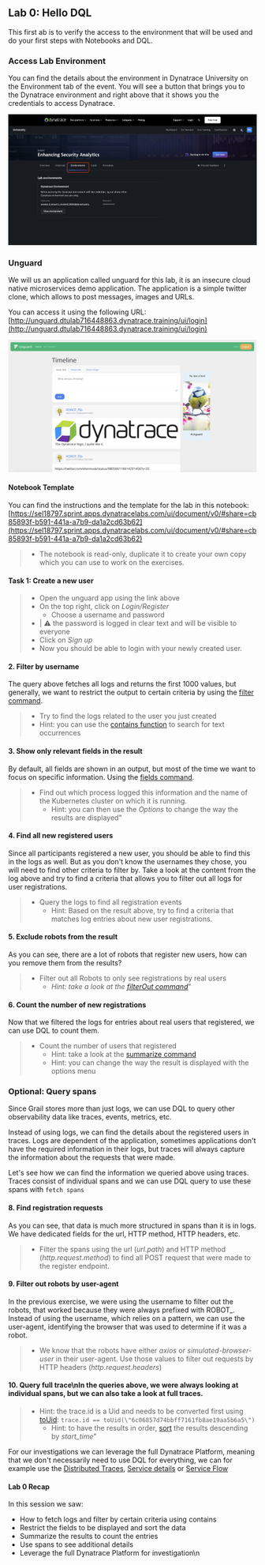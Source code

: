 ## Lab 0: Hello DQL
This first ab is to verify the access to the environment that will be used and do your first steps with Notebooks and DQL.

### Access Lab Environment
You can find the details about the environment in Dynatrace University on the Environment tab of the event. You will see a button that brings you to the Dynatrace environment and right above that it shows you the credentials to access Dynatrace.

![Environment](../../assets/images/0-1-environment.png)

### Unguard

We will us an application called unguard for this lab, it is an insecure cloud native microservices demo application. The application is a simple twitter clone, which allows to post messages, images and URLs. 

You can access it using the following URL: [http://unguard.dtulab716448863.dynatrace.training/ui/login](http://unguard.dtulab716448863.dynatrace.training/ui/login)

![unguard](../../assets/images/0-3-unguard.png)

#### Notebook Template
You can find the instructions and the template for the lab in this notebook: 
[https://sel18797.sprint.apps.dynatracelabs.com/ui/document/v0/#share=cb85893f-b591-441a-a7b9-da1a2cd63b62](https://sel18797.sprint.apps.dynatracelabs.com/ui/document/v0/#share=cb85893f-b591-441a-a7b9-da1a2cd63b62)
> - The notebook is read-only, duplicate it to create your own copy which you can use to work on the exercises. 

#### Task 1: Create a new user
> - Open the unguard app using the link above
> - On the top right, click on *Login/Register*
>   - Choose a username and password 
>  - | ⚠️ the password is logged in clear text and will be visible to everyone
>  - Click on *Sign up* 
>- Now you should be able to login with your newly created user.

#### 2. Filter by username
The query above fetches all logs and returns the first 1000 values, but generally, we want to restrict the output to certain criteria by using the [filter command](https://docs.dynatrace.com/docs/shortlink/filtering-commands#filter).
> - Try to find the logs related to the user you just created
> - Hint: you can use the [contains function](https://docs.dynatrace.com/docs/shortlink/string-functions#contains) to search for text occurrences

#### 3. Show only relevant fields in the result
By default, all fields are shown in an output, but most of the time we want to focus on specific information. Using the [fields command](https://docs.dynatrace.com/docs/shortlink/dql-commands-overview#selection-and-modification-commands).
> - Find out which process logged this information and the name of the Kubernetes cluster on which it is running.
>   - Hint: you can then use the *Options* to change the way the results are displayed"

#### 4. Find all new registered users
Since all participants registered a new user, you should be able to find this in the logs as well. But as you don't know the usernames they chose, you will need to find other criteria to filter by. Take a look at the content from the log above and try to find a criteria that allows you to filter out all logs for user registrations.
> - Query the logs to find all registration events
>   - Hint: Based on the result above, try to find a criteria that matches log entries about new user registrations.

#### 5. Exclude robots from the result
As you can see, there are a lot of robots that register new users, how can you remove them from the results?
> - Filter out all Robots to only see registrations by real users
>   - *Hint: take a look at the [filterOut command](https://docs.dynatrace.com/docs/shortlink/dql-commands-overview#filtering-commands)*"

#### 6. Count the number of new registrations
Now that we filtered the logs for entries about real users that registered, we can use DQL to count them.
> - Count the number of users that registered
>   - Hint: take a look at the [summarize command](https://docs.dynatrace.com/docs/shortlink/dql-commands-overview#aggregation-commands)
>   - Hint: you can change the way the result is displayed with the options menu

### Optional: Query spans
Since Grail stores more than just logs, we can use DQL to query other observability data like traces, events, metrics, etc.

Instead of using logs, we can find the details about the registered users in traces. Logs are dependent of the application, sometimes applications don't have the required information in their logs, but traces will always capture the information about the requests that were made. 

Let's see how we can find the information we queried above using traces. Traces consist of individual spans and we can use DQL query to use these spans with `fetch spans`

#### 8. Find registration requests
As you can see, that data is much more structured in spans than it is in logs. We have dedicated fields for the url, HTTP method, HTTP headers, etc.
> - Filter the spans using the url (*url.path*) and HTTP method (*http.request.method*) to find all POST request that were made to the register endpoint. 

#### 9. Filter out robots by user-agent
In the previous exercise, we were using the username to filter out the robots, that worked because they were always prefixed with ROBOT_. Instead of using the username, which relies on a pattern, we can use the user-agent, identifying the browser that was used to determine if it was a robot. 
> - We know that the robots have either *axios* or *simulated-browser-user* in their user-agent. Use those values to filter out requests by HTTP headers (*http.request.headers*)

#### 10. Query full trace\nIn the queries above, we were always looking at individual spans, but we can also take a look at full traces.
> - Hint: the trace.id is a Uid and needs to be converted first using [toUid](https://docs.dynatrace.com/docs/platform/grail/dynatrace-query-language/functions/conversion-and-casting-functions#toUid):  `trace.id == toUid(\"6c06857d74bbff7161fb8ae19aa5b6a5\")`
>   - Hint: to have the results in order, [sort](https://docs.dynatrace.com/docs/platform/grail/dynatrace-query-language/commands/ordering-commands#sort) the results descending by *start_time*"

For our investigations we can leverage the full Dynatrace Platform, meaning that we don't necessarily need to use DQL for everything, we can for example use the [Distributed Traces](https://sel18797.sprint.apps.dynatracelabs.com/ui/apps/dynatrace.classic.distributed.traces/ui/diagnostictools/purepaths?gtf=-2h&gf=all), [Service details](https://sel18797.sprint.apps.dynatracelabs.com/ui/apps/dynatrace.classic.services/#serviceOverview;id=SERVICE-3173BE5994AD5D2B;gf=all;gtf=-2h) or [Service Flow](https://sel18797.sprint.apps.dynatracelabs.com/ui/apps/dynatrace.classic.services/#serviceflow;sci=SERVICE-3173BE5994AD5D2B;timeframe=custom1706253814056to1706261014056;gtf=-2h;gf=all)

#### Lab 0 Recap
In this session we saw:
- How to fetch logs and filter by certain criteria using contains
- Restrict the fields to be displayed and sort the data
- Summarize the results to count the entries
- Use spans to see additional details
- Leverage the full Dynatrace Platform for investigation\n
